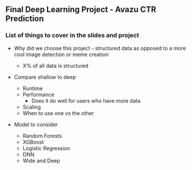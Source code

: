 ## Final Deep Learning Project - Avazu CTR Prediction

### List of things to cover in the slides and project

* Why did we choose this project - structured data as opposed to a more cool image detection or meme creation
    * X% of all data is structured
    
* Compare shallow to deep
    * Runtime
    * Performance
        * Does it do well for users who have more data
    * Scaling
    * When to use one vs the other

* Model to consider
   * Random Forests
   * XGBoost
   * Logistic Regression
   * DNN
   * Wide and Deep
